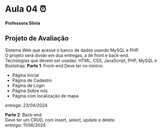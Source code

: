 # Aula 04 ⏰
#### Professora Silvia

## Projeto de Avaliação
Sistema Web que acesse o banco de dados usando MySQL e PHP.  
O projeto será divido em dua entregas, a de front e back-end.  
Tecnologias que devem ser usadas: HTML, CSS, JavaScript, PHP, MySQL e Bootstrap.
**Parte 1**: Front-end 
Deve ter no minino:
- Página Inicial
- Página de Cadastro
- Página de Login
- Página Sobre nós
- Página com localização de mapa
  
*entrega:* 23/04/2024  

**Parte 2**: Back-end   
Deve ter um CRUD, com insert, select, update e delete.  
*entrega:* 11/06/2024  
<br>
